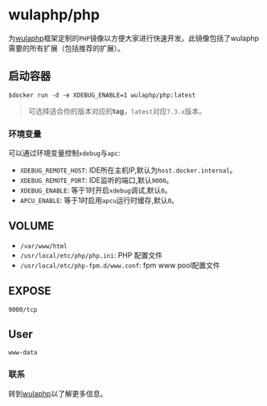 # wulaphp/php

为[wulaphp](https://www.wulaphp.com)框架定制的`PHP`镜像以方便大家进行快速开发。此镜像包括了wulaphp需要的所有扩展（包括推荐的扩展）。

## 启动容器

`$docker run -d -e XDEBUG_ENABLE=1 wulaphp/php:latest`

> 可选择适合你的版本对应的**tag**，`latest`对应`7.3.x`版本。

### 环境变量

可以通过环境变量控制`xdebug`与`apc`:

* `XDEBUG_REMOTE_HOST`: IDE所在主机IP,默认为`host.docker.internal`。
* `XDEBUG_REMOTE_PORT`: IDE监听的端口,默认`9000`。
* `XDEBUG_ENABLE`: 等于1时开启`xdebug`调试,默认`0`。
* `APCU_ENABLE`: 等于1时启用`apcu`运行时缓存,默认`0`。

## VOLUME

* `/var/www/html`
* `/usr/local/etc/php/php.ini`: PHP 配置文件
* `/usr/local/etc/php-fpm.d/www.conf`: fpm www pool配置文件

## EXPOSE

`9000/tcp`

## User

`www-data`

### 联系

转到[wulaphp](https://www.wulaphp.com)以了解更多信息。
